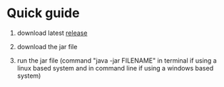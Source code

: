 # Quick guide

1. download latest [release](https://github.com/kalmikko/ot-harjoitustyo/releases)

2. download the jar file

3. run the jar file (command "java -jar FILENAME" in terminal if using a linux based system and in command line if using a windows based system)
